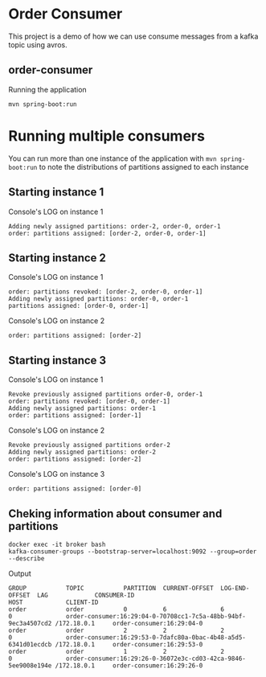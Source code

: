 # Order Consumer

This project is a demo of how we can use consume messages from a kafka topic using avros.

## order-consumer

Running the application

```
mvn spring-boot:run
```

# Running multiple consumers
You can run more than one instance of the application with ```mvn spring-boot:run``` to note the distributions of partitions assigned to each instance

## Starting instance 1
Console's LOG on instance 1
```
Adding newly assigned partitions: order-2, order-0, order-1
order: partitions assigned: [order-2, order-0, order-1]
```
## Starting instance 2

Console's LOG on instance 1
```
order: partitions revoked: [order-2, order-0, order-1]
Adding newly assigned partitions: order-0, order-1
partitions assigned: [order-0, order-1]
```

Console's LOG on instance 2
```
order: partitions assigned: [order-2]
```

## Starting instance 3

Console's LOG on instance 1
```
Revoke previously assigned partitions order-0, order-1
order: partitions revoked: [order-0, order-1]
Adding newly assigned partitions: order-1
order: partitions assigned: [order-1]
```

Console's LOG on instance 2
```
Revoke previously assigned partitions order-2
Adding newly assigned partitions: order-2
order: partitions assigned: [order-2]
```

Console's LOG on instance 3
```
order: partitions assigned: [order-0]
```

## Cheking information about consumer and partitions
```
docker exec -it broker bash
kafka-consumer-groups --bootstrap-server=localhost:9092 --group=order --describe
```
Output
```
GROUP           TOPIC           PARTITION  CURRENT-OFFSET  LOG-END-OFFSET  LAG             CONSUMER-ID                                                    HOST            CLIENT-ID
order           order           0          6               6               0               order-consumer:16:29:04-0-70708cc1-7c5a-48bb-94bf-9ec3a4507cd2 /172.18.0.1     order-consumer:16:29:04-0
order           order           2          2               2               0               order-consumer:16:29:53-0-7dafc80a-0bac-4b48-a5d5-6341d01ecdcb /172.18.0.1     order-consumer:16:29:53-0
order           order           1          2               2               0               order-consumer:16:29:26-0-36072e3c-cd03-42ca-9846-5ee9008e194e /172.18.0.1     order-consumer:16:29:26-0
```